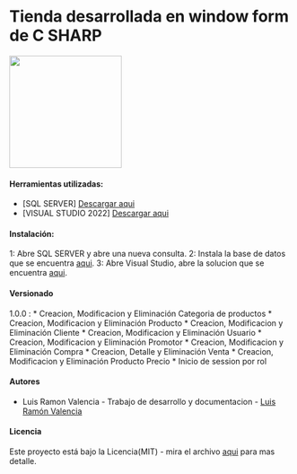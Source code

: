 # Tienda desarrollada en window form de C SHARP

<img src="http://drive.google.com/uc?export=view&id=1KWxrBekfb4q_oSWyMH0HMp6QfURAp2U7" width="200">

#### Herramientas utilizadas:
- [SQL SERVER] [Descargar aqui](https://www.microsoft.com/es-mx/download/confirmation.aspx?id=101064 "Descargar aqui")
- [VISUAL STUDIO 2022] [Descargar aqui](https://visualstudio.microsoft.com/es/thank-you-downloading-visual-studio/?sku=Community&channel=Release&version=VS2022&source=VSLandingPage&cid=2030&passive=false "Descargar aqui")

#### Instalación:
1: Abre SQL SERVER y abre una nueva consulta.
2: Instala la base de datos que se encuentra [aqui](https://github.com/LuisRaymons/tiendaC-/blob/e7f17191eefd60791c4ae45c8be75598a1cc2e32/Base%20de%20datos/tiendavirtual.sql "aqui").
3: Abre Visual Studio, abre la solucion que se encuentra [aqui](https://github.com/LuisRaymons/tiendaC-/blob/e7f17191eefd60791c4ae45c8be75598a1cc2e32/tienda.sln "aqui").

#### Versionado
1.0.0 :
	* Creacion, Modificacion y Eliminación Categoria de productos
	* Creacion, Modificacion y Eliminación Producto
	* Creacion, Modificacion y Eliminación Cliente
	* Creacion, Modificacion y Eliminación Usuario
	* Creacion, Modificacion y Eliminación Promotor
	* Creacion, Modificacion y Eliminación Compra
	* Creacion, Detalle y Eliminación Venta
	* Creacion, Modificacion y Eliminación Producto Precio 
	* Inicio de session por rol

#### Autores
- Luis Ramon Valencia - Trabajo de desarrollo y documentacion - [Luis Ramón Valencia](https://github.com/LuisRaymons "Luis Ramón Valencia")

#### Licencia
Este proyecto está bajo la Licencia(MIT) - mira el archivo [aqui](https://github.com/LuisRaymons/tiendaC-/blob/21368f3c5fe04bfd6df1b640331470046e3bde33/LICENSE.md "aqui") para mas detalle.







